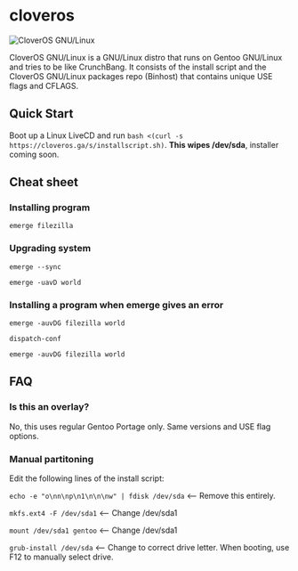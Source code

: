 # cloveros
![CloverOS GNU/Linux](https://raw.githubusercontent.com/chiru-no/cloveros/master/logo.png "CloverOS GNU/Linux")

CloverOS GNU/Linux is a GNU/Linux distro that runs on Gentoo GNU/Linux and tries to be like CrunchBang. It consists of the install script and the CloverOS GNU/Linux packages repo (Binhost) that contains unique USE flags and CFLAGS.

## Quick Start
Boot up a Linux LiveCD and run `bash <(curl -s https://cloveros.ga/s/installscript.sh)`. **This wipes /dev/sda**, installer coming soon.

## Cheat sheet

### Installing program
`emerge filezilla`

### Upgrading system
`emerge --sync`

`emerge -uavD world`

### Installing a program when emerge gives an error
`emerge -auvDG filezilla world`

`dispatch-conf`

`emerge -auvDG filezilla world`

## FAQ

### Is this an overlay?
No, this uses regular Gentoo Portage only. Same versions and USE flag options.

### Manual partitoning
Edit the following lines of the install script:

`echo -e "o\nn\np\n1\n\n\nw" | fdisk /dev/sda` <-- Remove this entirely.

`mkfs.ext4 -F /dev/sda1` <-- Change /dev/sda1

`mount /dev/sda1 gentoo` <-- Change /dev/sda1

`grub-install /dev/sda` <-- Change to correct drive letter. When booting, use F12 to manually select drive.
